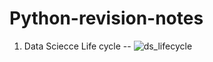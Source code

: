 # Python-revision-notes
1. Data Sciecce Life cycle --
   ![ds_lifecycle](https://github.com/user-attachments/assets/8d4fdcf4-4b0e-4ef6-bff4-c3224dd59e49)
